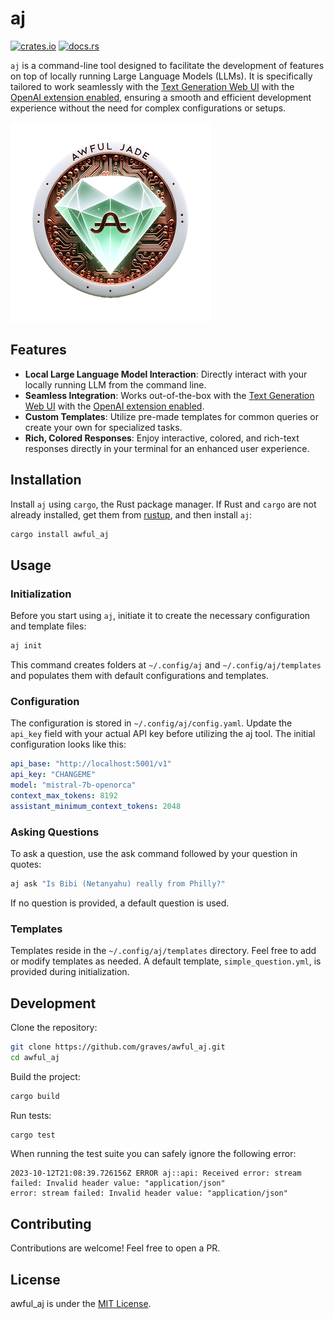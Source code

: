 # aj

[![crates.io](https://img.shields.io/crates/v/awful_aj.svg)](https://crates.io/crates/awful_aj)
[![docs.rs](https://docs.rs/awful_aj/badge.svg)](https://docs.rs/awful_aj)

`aj` is a command-line tool designed to facilitate the development of features on top of locally running Large Language Models (LLMs). It is specifically tailored to work seamlessly with the [Text Generation Web UI](https://github.com/oobabooga/text-generation-webui/) with the [OpenAI extension enabled](https://github.com/oobabooga/text-generation-webui/tree/main/extensions/openai), ensuring a smooth and efficient development experience without the need for complex configurations or setups.

![Awful Jade CLI tool logo](aj.png)

## Features

- **Local Large Language Model Interaction**: Directly interact with your locally running LLM from the command line.
- **Seamless Integration**: Works out-of-the-box with the [Text Generation Web UI](https://github.com/oobabooga/text-generation-webui/) with the [OpenAI extension enabled](https://github.com/oobabooga/text-generation-webui/tree/main/extensions/openai).
- **Custom Templates**: Utilize pre-made templates for common queries or create your own for specialized tasks.
- **Rich, Colored Responses**: Enjoy interactive, colored, and rich-text responses directly in your terminal for an enhanced user experience.

## Installation

Install `aj` using `cargo`, the Rust package manager. If Rust and `cargo` are not already installed, get them from [rustup](https://rustup.rs/), and then install `aj`:
```sh
cargo install awful_aj
```

## Usage

### Initialization

Before you start using `aj`, initiate it to create the necessary configuration and template files:
```sh
aj init
```

This command creates folders at `~/.config/aj` and `~/.config/aj/templates` and populates them with default configurations and templates.

### Configuration

The configuration is stored in `~/.config/aj/config.yaml`. Update the `api_key` field with your actual API key before utilizing the aj tool. The initial configuration looks like this:
```yaml
api_base: "http://localhost:5001/v1"
api_key: "CHANGEME"
model: "mistral-7b-openorca"
context_max_tokens: 8192
assistant_minimum_context_tokens: 2048
```

### Asking Questions

To ask a question, use the ask command followed by your question in quotes:
```sh
aj ask "Is Bibi (Netanyahu) really from Philly?"
```

If no question is provided, a default question is used.

### Templates

Templates reside in the `~/.config/aj/templates` directory. Feel free to add or modify templates as needed. A default template, `simple_question.yml`, is provided during initialization.

## Development

Clone the repository:
```sh
git clone https://github.com/graves/awful_aj.git
cd awful_aj
```
Build the project:
```sh
cargo build
```
Run tests:
```sh
cargo test
```

When running the test suite you can safely ignore the following error:
```
2023-10-12T21:08:39.726156Z ERROR aj::api: Received error: stream failed: Invalid header value: "application/json"
error: stream failed: Invalid header value: "application/json"
```

## Contributing

Contributions are welcome! Feel free to open a PR.

## License

awful_aj is under the [MIT License](LICENSE).